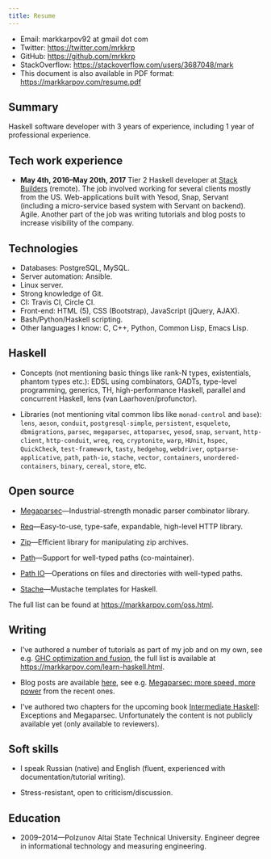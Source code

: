 ```yaml
---
title: Resume
---
```


* Email: markkarpov92 at gmail dot com
* Twitter: https://twitter.com/mrkkrp
* GitHub: https://github.com/mrkkrp
* StackOverflow: https://stackoverflow.com/users/3687048/mark
* This document is also available in PDF format: https://markkarpov.com/resume.pdf

## Summary

Haskell software developer with 3 years of experience, including 1 year of
professional experience.

## Tech work experience

* **May 4th, 2016–May 20th, 2017** Tier 2 Haskell developer at [Stack
  Builders](https://www.stackbuilders.com/) (remote). The job involved
  working for several clients mostly from the US. Web-applications built
  with Yesod, Snap, Servant (including a micro-service based system with
  Servant on backend). Agile. Another part of the job was writing tutorials
  and blog posts to increase visibility of the company.

## Technologies

* Databases: PostgreSQL, MySQL.
* Server automation: Ansible.
* Linux server.
* Strong knowledge of Git.
* CI: Travis CI, Circle CI.
* Front-end: HTML (5), CSS (Bootstrap), JavaScript (jQuery, AJAX).
* Bash/Python/Haskell scripting.
* Other languages I know: C, C++, Python, Common Lisp, Emacs Lisp.

## Haskell

* Concepts (not mentioning basic things like rank-N types, existentials,
  phantom types etc.): EDSL using combinators, GADTs, type-level
  programming, generics, TH, high-performance Haskell, parallel and
  concurrent Haskell, lens (van Laarhoven/profunctor).

* Libraries (not mentioning vital common libs like `monad-control` and
  `base`): `lens`, `aeson`, `conduit`, `postgresql-simple`, `persistent`,
  `esqueleto`, `dbmigrations`, `parsec`, `megaparsec`, `attoparsec`,
  `yesod`, `snap`, `servant`, `http-client`, `http-conduit`, `wreq`, `req`,
  `cryptonite`, `warp`, `HUnit`, `hspec`, `QuickCheck`, `test-framework`,
  `tasty`, `hedgehog`, `webdriver`, `optparse-applicative`, `path`,
  `path-io`, `stache`, `vector`, `containers`, `unordered-containers`,
  `binary`, `cereal`, `store`, etc.

## Open source

* [Megaparsec](https://github.com/mrkkrp/megaparsec)—Industrial-strength
  monadic parser combinator library.

* [Req](https://github.com/mrkkrp/req)—Easy-to-use, type-safe, expandable,
  high-level HTTP library.

* [Zip](https://github.com/mrkkrp/zip)—Efficient library for manipulating
  zip archives.

* [Path](https://github.com/commercialhaskell/path)—Support for well-typed
  paths (co-maintainer).

* [Path IO](https://github.com/mrkkrp/path-io)—Operations on files and
  directories with well-typed paths.

* [Stache](https://github.com/stackbuilders/stache)—Mustache templates for
  Haskell.

The full list can be found at https://markkarpov.com/oss.html.

## Writing

* I've authored a number of tutorials as part of my job and on my own, see
  e.g. [GHC optimization and
  fusion](https://www.stackbuilders.com/tutorials/haskell/ghc-optimization-and-fusion/),
  the full list is available at https://markkarpov.com/learn-haskell.html.

* Blog posts are available [here](https://markkarpov.com/posts.html), see
  e.g. [Megaparsec: more speed, more
  power](https://markkarpov.com/post/megaparsec-more-speed-more-power.html)
  from the recent ones.

* I've authored two chapters for the upcoming book [Intermediate
  Haskell](https://intermediatehaskell.com/): Exceptions and Megaparsec.
  Unfortunately the content is not publicly available yet (only available to
  reviewers).

## Soft skills

* I speak Russian (native) and English (fluent, experienced with
  documentation/tutorial writing).

* Stress-resistant, open to criticism/discussion.

## Education

* 2009–2014—Polzunov Altai State Technical University. Engineer degree in
  informational technology and measuring engineering.
